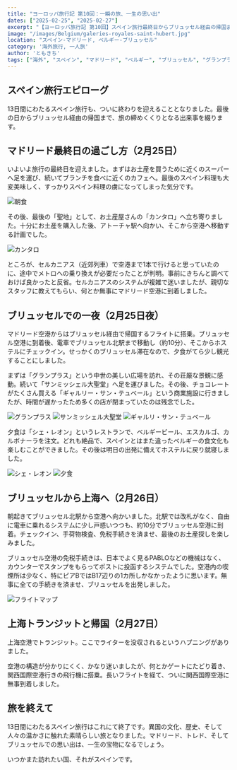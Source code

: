 ```yaml
---
title: "ヨーロッパ旅行記 第10回：一瞬の旅、一生の思い出"
dates: ["2025-02-25", "2025-02-27"]
excerpt: "【ヨーロッパ旅行記 第10回】スペイン旅行最終日からブリュッセル経由の帰国まで。マドリード最後の食事とお土産探しの後、空港への移動で予想外のハプニング。経由地ブリュッセルでは限られた時間ながらグランプラスやサン・ミッシェル大聖堂を訪問し、名物ベルギービールとエスカルゴを「シェ・レオン」で堪能。上海トランジットでの小さな困難を乗り越え、13日間の旅を締めくくる充実のエピローグ。異国の文化と人々の温かさに触れた忘れられない旅の記録。"
image: "/images/Belgium/galeries-royales-saint-hubert.jpg"
location: "スペイン-マドリード, ベルギー-ブリュッセル"
category: '海外旅行, 一人旅'
author: 'ともきち'
tags: ["海外", "スペイン", "マドリード", "ベルギー", "ブリュッセル", "グランプラス", "サンミッシェル大聖堂", "ギャルリー・サン・テュベール", "上海国際空港", "上海トランジット"]
---
```


## スペイン旅行エピローグ

13日間にわたるスペイン旅行も、ついに終わりを迎えることとなりました。最後の日からブリュッセル経由の帰国まで、旅の締めくくりとなる出来事を綴ります。

## マドリード最終日の過ごし方（2月25日）

いよいよ旅行の最終日を迎えました。まずはお土産を買うために近くのスーパーへ足を運び、続いてブランチを食べに近くのカフェへ。最後のスペイン料理も大変美味しく、すっかりスペイン料理の虜になってしまった気分です。

![朝食](/images/Spain/last-morning.jpg)

その後、最後の「聖地」として、お土産屋さんの「カンタロ」へ立ち寄りました。十分にお土産を購入した後、アトーチャ駅へ向かい、そこから空港へ移動する計画でした。

![カンタロ](/images/Spain/cantaro.jpg)

ところが、セルカニアス（近郊列車）で空港まで1本で行けると思っていたのに、途中でメトロへの乗り換えが必要だったことが判明。事前にきちんと調べておけば良かったと反省。セルカニアスのシステムが複雑で迷いましたが、親切なスタッフに教えてもらい、何とか無事にマドリード空港に到着しました。

## ブリュッセルでの一夜（2月25日夜）

マドリード空港からはブリュッセル経由で帰国するフライトに搭乗。ブリュッセル空港に到着後、電車でブリュッセル北駅まで移動し（約10分）、そこからホステルにチェックイン。せっかくのブリュッセル滞在なので、夕食がてら少し観光することにしました。

まずは「グランプラス」という中世の美しい広場を訪れ、その荘厳な景観に感動。続いて「サンミッシェル大聖堂」へ足を運びました。その後、チョコレートがたくさん買える「ギャルリー・サン・テュベール」という商業施設に行きましたが、時間が遅かったため多くの店が閉まっていたのは残念でした。

![グランプラス](/images/Belgium/grand-place.jpg)
![サンミッシェル大聖堂](/images/Belgium/saints-michel-et-gudule.jpg)
![ギャルリ・サン・テュベール](/images/Belgium/galeries-royales-saint-hubert.jpg)

夕食は「シェ・レオン」というレストランで、ベルギービール、エスカルゴ、カルボナーラを注文。どれも絶品で、スペインとはまた違ったベルギーの食文化も楽しむことができました。その後は明日の出発に備えてホステルに戻り就寝しました。

![シェ・レオン](/images/Belgium/chez-leon.jpg)
![夕食](/images/Belgium/belgium-dinner.jpg)

## ブリュッセルから上海へ（2月26日）

朝起きてブリュッセル北駅から空港へ向かいました。北駅では改札がなく、自由に電車に乗れるシステムに少し戸惑いつつも、約10分でブリュッセル空港に到着。チェックイン、手荷物検査、免税手続きを済ませ、最後のお土産探しを楽しみました。

ブリュッセル空港の免税手続きは、日本でよく見るPABLOなどの機械はなく、カウンターでスタンプをもらってポストに投函するシステムでした。空港内の喫煙所は少なく、特にピアBではB17辺りの1カ所しかなかったように思います。無事に全ての手続きを済ませ、ブリュッセルを出発しました。

![フライトマップ](/images/Belgium/flight-map.jpg)

## 上海トランジットと帰国（2月27日）

上海空港でトランジット。ここでライターを没収されるというハプニングがありました。

空港の構造が分かりにくく、かなり迷いましたが、何とかゲートにたどり着き、関西国際空港行きの飛行機に搭乗。長いフライトを経て、ついに関西国際空港に無事到着しました。

## 旅を終えて

13日間にわたるスペイン旅行はこれにて終了です。異国の文化、歴史、そして人々の温かさに触れた素晴らしい旅となりました。マドリード、トレド、そしてブリュッセルでの思い出は、一生の宝物になるでしょう。

いつかまた訪れたい国、それがスペインです。
